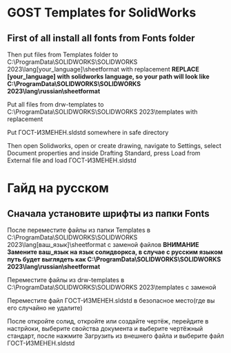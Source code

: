 # GOST Templates for SolidWorks

## First of all install all fonts from Fonts folder

Then put files from Templates folder to C:\ProgramData\SOLIDWORKS\SOLIDWORKS 2023\lang\[your_language]\sheetformat with replacement
**REPLACE [your_language] with solidworks language, so your path will look like C:\ProgramData\SOLIDWORKS\SOLIDWORKS 2023\lang\russian\sheetformat**

Put all files from drw-templates to C:\ProgramData\SOLIDWORKS\SOLIDWORKS 2023\templates with replacement

Put ГОСТ-ИЗМЕНЕН.sldstd somewhere in safe directory

Then open Solidworks, open or create drawing, navigate to Settings, select Document properties and inside Drafting Standard, press Load from External file and load ГОСТ-ИЗМЕНЕН.sldstd


# Гайд на русском

## Сначала установите шрифты из папки Fonts

После переместите файлы из папки Templates в C:\ProgramData\SOLIDWORKS\SOLIDWORKS 2023\lang\[ваш_язык]\sheetformat с заменой файлов
**ВНИМАНИЕ Замените ваш_язык на язык солидворкса, в случае с русским языком путь будет выглядеть как C:\ProgramData\SOLIDWORKS\SOLIDWORKS 2023\lang\russian\sheetformat**

Переместите файлы из drw-templates в C:\ProgramData\SOLIDWORKS\SOLIDWORKS 2023\templates с заменой

Переместите файл ГОСТ-ИЗМЕНЕН.sldstd в безопасное место(где вы его случайно не удалите)

После откройте солид, откройте или создайте чертёж, перейдите в настрйоки, выберите свойства документа и выберите чертёжный стандарт, после нажмите Загрузить из внешнего файла и выберите файл ГОСТ-ИЗМЕНЕН.sldstd